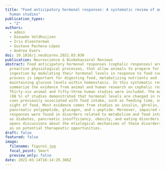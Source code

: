 ```yaml
---
title: "Food anticipatory hormonal responses: A systematic review of animal and
  human studies"
publication_types:
  - "2"
authors:
  - admin
  - Dieuwke Veldhuijzen
  - Iris Kloosterman
  - Gustavo Pacheco-López
  - Andrea Evers
doi: 10.1016/j.neubiorev.2021.03.030
publication: Neuroscience & Biobehavioral Reviews
abstract: Food anticipatory hormonal responses (cephalic responses) are
  proactive physiological processes, that allow animals to prepare for food
  ingestion by modulating their hormonal levels in response to food cues. This
  process is important for digesting food, metabolizing nutrients and
  maintaining glucose levels within homeostasis. In this systematic review, we
  summarize the evidence from animal and human research on cephalic responses.
  Thirty-six animal and fifty-three human studies were included. The majority
  (88 %) of studies demonstrated that hormonal levels are changed in response to
  cues previously associated with food intake, such as feeding time, smell, and
  sight of food. Most evidence comes from studies on insulin, ghrelin,
  pancreatic polypeptide, glucagon, and c-peptide. Moreover, impaired cephalic
  responses were found in disorders related to metabolism and food intake such
  as diabetes, pancreatic insufficiency, obesity, and eating disorders, which
  opens discussions about the etiological mechanisms of these disorders as well
  as on potential therapeutic opportunities.
draft: false
featured: false
image:
  filename: figure1.jpg
  focal_point: Smart
  preview_only: false
date: 2021-03-14T16:14:29.386Z
---
```

